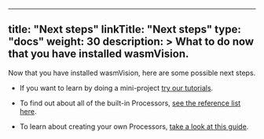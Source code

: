 
---
title: "Next steps"
linkTitle: "Next steps"
type: "docs"
weight: 30
description: >
  What to do now that you have installed wasmVision.
---

Now that you have installed wasmVision, here are some possible next steps.

- If you want to learn by doing a mini-project [try our tutorials](/docs/tutorials).

- To find out about all of the built-in Processors, [see the reference list here](/docs/reference/processors).

- To learn about creating your own Processors, [take a look at this guide](/docs/guides/processors).
